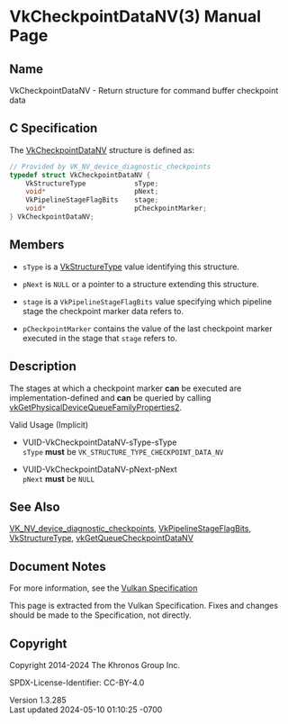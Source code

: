 # VkCheckpointDataNV(3) Manual Page

## Name

VkCheckpointDataNV - Return structure for command buffer checkpoint data



## <a href="#_c_specification" class="anchor"></a>C Specification

The [VkCheckpointDataNV](https://registry.khronos.org/vulkan/specs/1.3-extensions/man/html/VkCheckpointDataNV.html) structure is defined
as:

``` c
// Provided by VK_NV_device_diagnostic_checkpoints
typedef struct VkCheckpointDataNV {
    VkStructureType            sType;
    void*                      pNext;
    VkPipelineStageFlagBits    stage;
    void*                      pCheckpointMarker;
} VkCheckpointDataNV;
```

## <a href="#_members" class="anchor"></a>Members

- `sType` is a [VkStructureType](https://registry.khronos.org/vulkan/specs/1.3-extensions/man/html/VkStructureType.html) value identifying
  this structure.

- `pNext` is `NULL` or a pointer to a structure extending this
  structure.

- `stage` is a `VkPipelineStageFlagBits` value specifying which pipeline
  stage the checkpoint marker data refers to.

- `pCheckpointMarker` contains the value of the last checkpoint marker
  executed in the stage that `stage` refers to.

## <a href="#_description" class="anchor"></a>Description

The stages at which a checkpoint marker **can** be executed are
implementation-defined and **can** be queried by calling
[vkGetPhysicalDeviceQueueFamilyProperties2](https://registry.khronos.org/vulkan/specs/1.3-extensions/man/html/vkGetPhysicalDeviceQueueFamilyProperties2.html).

Valid Usage (Implicit)

- <a href="#VUID-VkCheckpointDataNV-sType-sType"
  id="VUID-VkCheckpointDataNV-sType-sType"></a>
  VUID-VkCheckpointDataNV-sType-sType  
  `sType` **must** be `VK_STRUCTURE_TYPE_CHECKPOINT_DATA_NV`

- <a href="#VUID-VkCheckpointDataNV-pNext-pNext"
  id="VUID-VkCheckpointDataNV-pNext-pNext"></a>
  VUID-VkCheckpointDataNV-pNext-pNext  
  `pNext` **must** be `NULL`

## <a href="#_see_also" class="anchor"></a>See Also

[VK_NV_device_diagnostic_checkpoints](https://registry.khronos.org/vulkan/specs/1.3-extensions/man/html/VK_NV_device_diagnostic_checkpoints.html),
[VkPipelineStageFlagBits](https://registry.khronos.org/vulkan/specs/1.3-extensions/man/html/VkPipelineStageFlagBits.html),
[VkStructureType](https://registry.khronos.org/vulkan/specs/1.3-extensions/man/html/VkStructureType.html),
[vkGetQueueCheckpointDataNV](https://registry.khronos.org/vulkan/specs/1.3-extensions/man/html/vkGetQueueCheckpointDataNV.html)

## <a href="#_document_notes" class="anchor"></a>Document Notes

For more information, see the <a
href="https://registry.khronos.org/vulkan/specs/1.3-extensions/html/vkspec.html#VkCheckpointDataNV"
target="_blank" rel="noopener">Vulkan Specification</a>

This page is extracted from the Vulkan Specification. Fixes and changes
should be made to the Specification, not directly.

## <a href="#_copyright" class="anchor"></a>Copyright

Copyright 2014-2024 The Khronos Group Inc.

SPDX-License-Identifier: CC-BY-4.0

Version 1.3.285  
Last updated 2024-05-10 01:10:25 -0700
